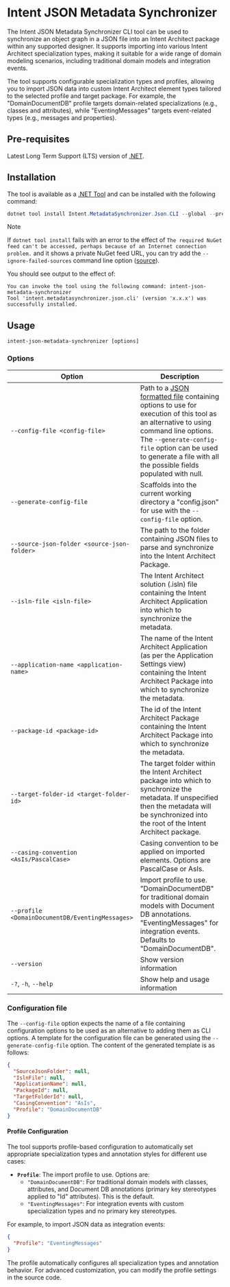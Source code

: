 # Intent JSON Metadata Synchronizer

The Intent JSON Metadata Synchronizer CLI tool can be used to synchronize an object graph in a JSON file into an Intent Architect package within any supported designer. It supports importing into various Intent Architect specialization types, making it suitable for a wide range of domain modeling scenarios, including traditional domain models and integration events.

The tool supports configurable specialization types and profiles, allowing you to import JSON data into custom Intent Architect element types tailored to the selected profile and target package. For example, the "DomainDocumentDB" profile targets domain-related specializations (e.g., classes and attributes), while "EventingMessages" targets event-related types (e.g., messages and properties).

## Pre-requisites

Latest Long Term Support (LTS) version of [.NET](https://dotnet.microsoft.com/download).

## Installation

The tool is available as a [.NET Tool](https://docs.microsoft.com/dotnet/core/tools/global-tools) and can be installed with the following command:

```powershell
dotnet tool install Intent.MetadataSynchronizer.Json.CLI --global --prerelease
```

> [!NOTE]
> If `dotnet tool install` fails with an error to the effect of `The required NuGet feed can't be accessed, perhaps because of an Internet connection problem.` and it shows a private NuGet feed URL, you can try add the `--ignore-failed-sources` command line option ([source](https://learn.microsoft.com/dotnet/core/tools/troubleshoot-usage-issues#nuget-feed-cant-be-accessed)).

You should see output to the effect of:

```text
You can invoke the tool using the following command: intent-json-metadata-synchronizer
Tool 'intent.metadatasynchronizer.json.cli' (version 'x.x.x') was successfully installed.
```

## Usage

`intent-json-metadata-synchronizer [options]`

### Options

| Option                                          | Description                                                                                                                                                                                                                                                                     |
|-------------------------------------------------|---------------------------------------------------------------------------------------------------------------------------------------------------------------------------------------------------------------------------------------------------------------------------------|
| `--config-file <config-file>`                   | Path to a [JSON formatted file](#configuration-file) containing options to use for execution of this tool as an alternative to using command line options. The `--generate-config-file` option can be used to generate a file with all the possible fields populated with null. |
| `--generate-config-file`                        | Scaffolds into the current working directory a "config.json" for use with the `--config-file` option.                                                                                                                                                                           |
| `--source-json-folder <source-json-folder>`         | The path to the folder containing JSON files to parse and synchronize into the Intent Architect Package.                                                                                                                                                                                           |
| `--isln-file <isln-file>`                       | The Intent Architect solution (.isln) file containing the Intent Architect Application into which to synchronize the metadata.                                                                                                                                                  |
| `--application-name <application-name>`         | The name of the Intent Architect Application (as per the Application Settings view) containing the Intent Architect Package into which to synchronize the metadata.                                                                                                             |
| `--package-id <package-id>`                     | The id of the Intent Architect Package containing the Intent Architect Package into which to synchronize the metadata.                                                                                                                                                          |
| `--target-folder-id <target-folder-id>`         | The target folder within the Intent Architect package into which to synchronize the metadata. If unspecified then the metadata will be synchronized into the root of the Intent Architect package.                                                                              |
| `--casing-convention <AsIs/PascalCase>`         | Casing convention to be applied on imported elements. Options are PascalCase or AsIs.                                                                                                                                                                                           |
| `--profile <DomainDocumentDB/EventingMessages>` | Import profile to use. "DomainDocumentDB" for traditional domain models with Document DB annotations. "EventingMessages" for integration events. Defaults to "DomainDocumentDB".                                                                                                |
| `--version`                                     | Show version information                                                                                                                                                                                                                                                        |
| `-?`, `-h`, `--help`                            | Show help and usage information                                                                                                                                                                                                                                                 |

### Configuration file

The `--config-file` option expects the name of a file containing configuration options to be used as an alternative to adding them as CLI options. A template for the configuration file can be generated using the `--generate-config-file` option. The content of the generated template is as follows:

```json
{
  "SourceJsonFolder": null,
  "IslnFile": null,
  "ApplicationName": null,
  "PackageId": null,
  "TargetFolderId": null,
  "CasingConvention": "AsIs",
  "Profile": "DomainDocumentDB"
}
```

#### Profile Configuration

The tool supports profile-based configuration to automatically set appropriate specialization types and annotation styles for different use cases:

- **`Profile`**: The import profile to use. Options are:
  - `"DomainDocumentDB"`: For traditional domain models with classes, attributes, and Document DB annotations (primary key stereotypes applied to "Id" attributes). This is the default.
  - `"EventingMessages"`: For integration events with custom specialization types and no primary key stereotypes.

For example, to import JSON data as integration events:

```json
{
  "Profile": "EventingMessages"
}
```

The profile automatically configures all specialization types and annotation behavior. For advanced customization, you can modify the profile settings in the source code.
